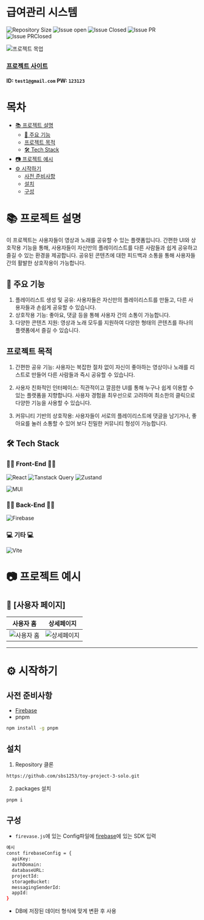 # 급여관리 시스템

<!--배지-->
![Repository Size][repository-size-shield] ![Issue open][issue-open-shield] ![Issue Closed][issue-closed-shield] ![Issue PR][issue-PR-shield] ![Issue PRClosed][issue-PRclosed-shield]

<!--프로젝트 대문 이미지-->
![프로젝트 목업](https://github.com/user-attachments/assets/24ec2279-366e-42b7-a2d7-4ba5b14dbc9d)

### <a href="https://toy-project-3.web.app/" target="_blank">프로젝트 사이트</a>
#### ID: `test1@gmail.com` PW: `123123`
<!--목차-->
# 목차
- [📚 프로젝트 설명](#-프로젝트-설명)
  - [📌 주요 기능](#-주요-기능)
  - [프로젝트 목적](#프로젝트-목적)
  - [🛠️ Tech Stack](#️-tech-stack)
- [📷 프로젝트 예시](#-프로젝트-예시)
- [⚙️ 시작하기](#️-시작하기)
  - [사전 준비사항](#사전-준비사항)
  - [설치](#설치)
  - [구성](#구성)

# 📚 프로젝트 설명

이 프로젝트는 사용자들이 영상과 노래를 공유할 수 있는 플랫폼입니다. 간편한 UI와 상호작용 기능을 통해, 사용자들이 자신만의 플레이리스트를 다른 사람들과 쉽게 공유하고 즐길 수 있는 환경을 제공합니다. 공유된 콘텐츠에 대한 피드백과 소통을 통해 사용자들 간의 활발한 상호작용이 가능합니다.

## 📌 주요 기능
1. 플레이리스트 생성 및 공유: 사용자들은 자신만의 플레이리스트를 만들고, 다른 사용자들과 손쉽게 공유할 수 있습니다.
2. 상호작용 기능: 좋아요, 댓글 등을 통해 사용자 간의 소통이 가능합니다.
3. 다양한 콘텐츠 지원: 영상과 노래 모두를 지원하여 다양한 형태의 콘텐츠를 하나의 플랫폼에서 즐길 수 있습니다.

## 프로젝트 목적

1. 간편한 공유 기능: 사용자는 복잡한 절차 없이 자신이 좋아하는 영상이나 노래를 리스트로 만들어 다른 사람들과 즉시 공유할 수 있습니다.

2. 사용자 친화적인 인터페이스: 직관적이고 깔끔한 UI를 통해 누구나 쉽게 이용할 수 있는 플랫폼을 지향합니다. 사용자 경험을 최우선으로 고려하여 최소한의 클릭으로 다양한 기능을 사용할 수 있습니다.

3. 커뮤니티 기반의 상호작용: 사용자들이 서로의 플레이리스트에 댓글을 남기거나, 좋아요를 눌러 소통할 수 있어 보다 친밀한 커뮤니티 형성이 가능합니다.

## 🛠️ Tech Stack

### 🧑‍💻 Front-End 🧑‍💻

![React](https://img.shields.io/badge/react-%2320232a.svg?style=for-the-badge&logo=react&logoColor=%2361DAFB)
![Tanstack Query](https://img.shields.io/badge/Tanstack%20Query-FF4154?style=for-the-badge&logo=TanstackQuery&logoColor=white)
![Zustand](https://img.shields.io/badge/zustand-orange?style=for-the-badge&logo=zustand&logoColor=white)

![MUI](https://img.shields.io/badge/MUI-%230081CB.svg?style=for-the-badge&logo=mui&logoColor=white)

### 🧑‍💻 Back-End 🧑‍💻

![Firebase](https://img.shields.io/badge/firebase-%23039BE5.svg?style=for-the-badge&logo=firebase)

### 💻 기타 💻

![Vite](https://img.shields.io/badge/vite-%23646CFF.svg?style=for-the-badge&logo=vite&logoColor=white)

# 📷 프로젝트 예시

## 🔎 [사용자 페이지]

| 사용자 홈 | 상세페이지 |
|:-:|:-:|
|![사용자 홈](https://github.com/user-attachments/assets/1ea9ba2c-2494-499a-8ac0-848c447bfbe1)|![상세페이지](https://github.com/user-attachments/assets/1c29f02e-a0f7-45e8-8a57-2bb3c8abed8a)

---

# ⚙️ 시작하기

## 사전 준비사항

- [Firebase](https://firebase.google.com/?hl=ko)
- pnpm

```bash
npm install -g pnpm
```

## 설치

1. Repository 클론

```bash
https://github.com/sbs1253/toy-project-3-solo.git
```

2. packages 설치

```bash
pnpm i
```

## 구성

- `firevase.js`에 있는 Config파일에 [firebase](https://firebase.google.com/?hl=ko)에 있는 SDK 입력

```bash
예시
const firebaseConfig = {
  apiKey: 
  authDomain:
  databaseURL: 
  projectId: 
  storageBucket: 
  messagingSenderId: 
  appId: 
}
```

- DB에 저장된 데이터 형식에 맞게 변환 후 사용

<!--Url for Badges-->
[repository-size-shield]: https://img.shields.io/github/repo-size/sbs1253/toy-project-3-solo
[issue-open-shield]: https://img.shields.io/github/issues/sbs1253/toy-project-3-solo?color=abcdef
[issue-closed-shield]: https://img.shields.io/github/issues-closed/sbs1253/toy-project-3-solo?color=4ec920
[issue-PR-shield]: https://img.shields.io/github/issues-pr/sbs1253/toy-project-3-solo?color=abcdef
[issue-PRclosed-shield]: https://img.shields.io/github/issues-pr-closed/sbs1253/toy-project-3-solo?color=4ec920

<!--Url for Buttons
[readme-eng-shield]: 
[view-demo-shield]:
[view-demo-url]: 
[report-bug-shield]:
[report-bug-url]:
[request-feature-shield]:
[request-feature-url]:
-->

<!--URLS-->
